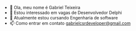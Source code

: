 - 👋 Ola, meu nome é Gabriel Teixeira
- 👀 Estou interessado em vagas de Desenvolvedor Delphi
- 🌱 Atualmente estou cursando Engenharia de software
- 📫 Como entrar em contato gabrielcsrdeveloper@gmail.com

